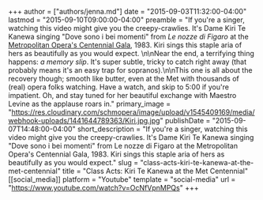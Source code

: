 +++
author = ["authors/jenna.md"]
date = "2015-09-03T11:32:00-04:00"
lastmod = "2015-09-10T09:00:00-04:00"
preamble = "If you're a singer, watching this video might give you the creepy-crawlies. It's Dame Kiri Te Kanewa singing \"Dove sono i bei momenti\" from *Le nozze di Figaro* at the [Metropolitan Opera's Centennial Gala](http://www.imdb.com/title/tt1062163/), 1983. Kiri sings this staple aria of hers as beautifully as you would expect. \n\nNear the end, a terrifying thing happens: *a memory slip*. It's super subtle, tricky to catch right away (that probably means it's an easy trap for sopranos).\n\nThis one is all about the recovery though; smooth like butter, even at the Met with thousands of (real) opera folks watching. Have a watch, and skip to 5:00 if you're impatient. Oh, and stay tuned for her beautiful exchange with Maestro Levine as the applause roars in."
primary_image = "https://res.cloudinary.com/schmopera/image/upload/v1545409169/media/webhook-uploads/1441644789363/Kiri.jpg.jpg"
publishDate = "2015-09-07T14:48:00-04:00"
short_description = "If you&#039;re a singer, watching this video might give you the creepy-crawlies. It&#039;s Dame Kiri Te Kanewa singing &quot;Dove sono i bei momenti&quot; from Le nozze di Figaro at the Metropolitan Opera&#039;s Centennial Gala, 1983. Kiri sings this staple aria of hers as beautifully as you would expect."
slug = "class-acts-kiri-te-kanewa-at-the-met-centennial"
title = "Class Acts: Kiri Te Kanewa at the Met Centennial"
[[social_media]]
platform = "Youtube"
template = "social-media"
url = "https://www.youtube.com/watch?v=OcNfVpnMPQs"
+++


